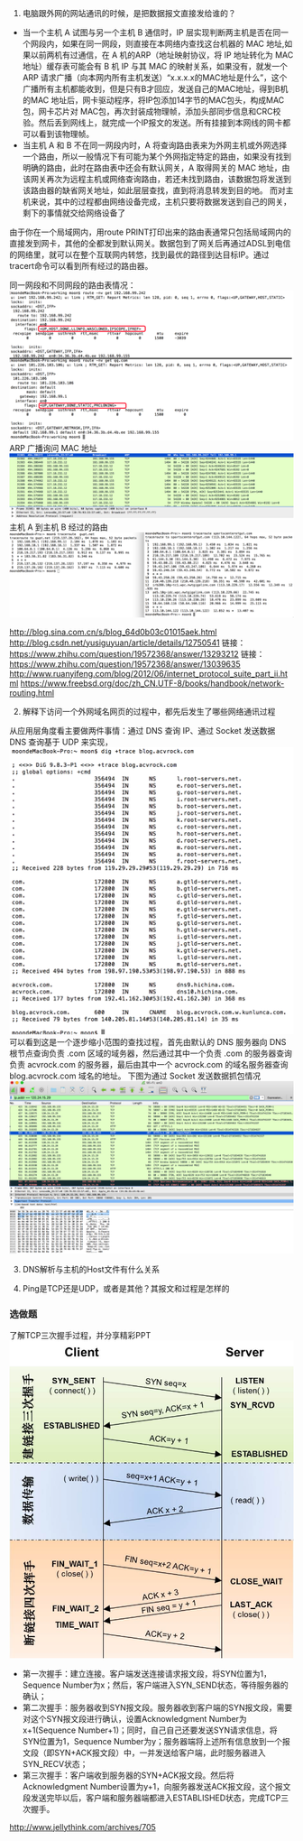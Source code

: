 1. 电脑跟外网的网站通讯的时候，是把数据报文直接发给谁的？   

 *  当一个主机 A 试图与另一个主机 B 通信时，IP 层实现判断两主机是否在同一个网段内，如果在同一网段，则直接在本网络内查找这台机器的 MAC 地址,如果以前两机有过通信，在 A 机的ARP（地址映射协议，将 IP 地址转化为 MAC 地址）缓存表可能会有 B 机 IP 与其 MAC 的映射关系，如果没有，就发一个 ARP 请求广播（向本网内所有主机发送）“x.x.x.x的MAC地址是什么”，这个广播所有主机都能收到，但是只有B才回应，发送自己的MAC地址，得到B机的MAC 地址后，网卡驱动程序，将IP包添加14字节的MAC包头，构成MAC包，网卡芯片对 MAC包，再次封装成物理帧，添加头部同步信息和CRC校验。然后丢到网线上，就完成一个IP报文的发送。所有挂接到本网线的网卡都可以看到该物理帧。 
 *  当主机 A 和 B 不在同一网段内时，A 将查询路由表来为外网主机或外网选择一个路由，所以一般情况下有可能为某个外网指定特定的路由，如果没有找到明确的路由，此时在路由表中还会有默认网关，A 取得网关的 MAC 地址，由该网关再次为远程主机或网络查询路由，若还未找到路由，该数据包将发送到该路由器的缺省网关地址，如此层层查找，直到将消息转发到目的地。 而对主机来说，其中的过程都由网络设备完成，主机只要将数据发送到自己的网关，剩下的事情就交给网络设备了

 由于你在一个局域网内，用route PRINT打印出来的路由表通常只包括局域网内的直接发到网卡，其他的全都发到默认网关。数据包到了网关后再通过ADSL到电信的网络里，就可以在整个互联网内转悠，找到最优的路径到达目标IP。通过tracert命令可以看到所有经过的路由器。 
 
  同一网段和不同网段的路由表情况：
  ![](QQ20170213-223227@2x.png)
  ARP 广播询问 MAC 地址
  ![](QQ20170213-230119@2x.png)
  主机 A 到主机 B 经过的路由
  ![](QQ20170215-225510@2x.png)

http://blog.sina.com.cn/s/blog_64d0b03c01015aek.html
http://blog.csdn.net/yusiguyuan/article/details/12750541
链接：https://www.zhihu.com/question/19572368/answer/13293212
链接：https://www.zhihu.com/question/19572368/answer/13039635
http://www.ruanyifeng.com/blog/2012/06/internet_protocol_suite_part_ii.html
https://www.freebsd.org/doc/zh_CN.UTF-8/books/handbook/network-routing.html

2. 解释下访问一个外网域名网页的过程中，都先后发生了哪些网络通讯过程   


从应用层角度看主要做两件事情：通过 DNS 查询 IP、通过 Socket 发送数据
DNS 查询基于 UDP 来实现，
![](QQ20170215-211314@2x.png)
可以看到这是一个逐步缩小范围的查找过程，首先由默认的 DNS 服务器向 DNS 根节点查询负责 .com 区域的域务器，然后通过其中一个负责 .com 的服务器查询负责 acvrock.com 的服务器，最后由其中一个 acvrock.com 的域名服务器查询 blog.acvrock.com 域名的地址。
下图为通过 Socket 发送数据抓包情况   
![](QQ20170216-225203@2x.png)

3. DNS解析与主机的Host文件有什么关系   


4. Ping是TCP还是UDP，或者是其他？其报文和过程是怎样的   

### 选做题
了解TCP三次握手过程，并分享精彩PPT
![](jellythinkTCP4.jpg)

- 第一次握手：建立连接。客户端发送连接请求报文段，将SYN位置为1，Sequence Number为x；然后，客户端进入SYN_SEND状态，等待服务器的确认；
- 第二次握手：服务器收到SYN报文段。服务器收到客户端的SYN报文段，需要对这个SYN报文段进行确认，设置Acknowledgment Number为x+1(Sequence Number+1)；同时，自己自己还要发送SYN请求信息，将SYN位置为1，Sequence Number为y；服务器端将上述所有信息放到一个报文段（即SYN+ACK报文段）中，一并发送给客户端，此时服务器进入SYN_RECV状态；
- 第三次握手：客户端收到服务器的SYN+ACK报文段。然后将Acknowledgment Number设置为y+1，向服务器发送ACK报文段，这个报文段发送完毕以后，客户端和服务器端都进入ESTABLISHED状态，完成TCP三次握手。

http://www.jellythink.com/archives/705